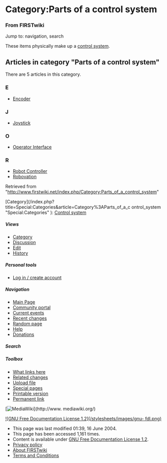 # Category:Parts of a control system

### From FIRSTwiki

Jump to: navigation, search

These items physically make up a [control system](/index.php/Control_system
"Control system" ).

  

## Articles in category "Parts of a control system"

There are 5 articles in this category.

### E

  * [Encoder](/index.php/Encoder "Encoder" )

### J

  * [Joystick](/index.php/Joystick "Joystick" )

### O

  * [Operator Interface](/index.php/Operator_Interface "Operator Interface" )

### R

  * [Robot Controller](/index.php/Robot_Controller "Robot Controller" )
  * [Robovation](/index.php/Robovation "Robovation" )

Retrieved from
"<http://www.firstwiki.net/index.php/Category:Parts_of_a_control_system>"

[Category](/index.php?title=Special:Categories&article=Category%3AParts_of_a_c
ontrol_system "Special:Categories" ): [Control
system](/index.php/Category:Control_system "Category:Control system" )

##### Views

  * [Category](/index.php/Category:Parts_of_a_control_system)
  * [Discussion](/index.php?title=Category_talk:Parts_of_a_control_system&action=edit)
  * [Edit](/index.php?title=Category:Parts_of_a_control_system&action=edit)
  * [History](/index.php?title=Category:Parts_of_a_control_system&action=history)

##### Personal tools

  * [Log in / create account](/index.php?title=Special:Userlogin&returnto=Category:Parts_of_a_control_system)

[](/index.php/Main_Page "Main Page" )

##### Navigation

  * [Main Page](/index.php/Main_Page)
  * [Community portal](/index.php/FIRSTwiki:Community_portal)
  * [Current events](/index.php/Current_events)
  * [Recent changes](/index.php/Special:Recentchanges)
  * [Random page](/index.php/Special:Random)
  * [Help](/index.php/FIRSTwiki:Help)
  * [Donations](/index.php/FIRSTwiki:Site_support)

##### Search



##### Toolbox

  * [What links here](/index.php/Special:Whatlinkshere/Category:Parts_of_a_control_system)
  * [Related changes](/index.php/Special:Recentchangeslinked/Category:Parts_of_a_control_system)
  * [Upload file](/index.php/Special:Upload)
  * [Special pages](/index.php/Special:Specialpages)
  * [Printable version](/index.php?title=Category:Parts_of_a_control_system&printable=yes)
  * [Permanent link](/index.php?title=Category:Parts_of_a_control_system&oldid=39499)

[![MediaWiki](/skins/common/images/poweredby_mediawiki_88x31.png)](http://www.
mediawiki.org/)

[![GNU Free Documentation License 1.2](/stylesheets/images/gnu-
fdl.png)](http://www.gnu.org/copyleft/fdl.html)

  * This page was last modified 01:39, 16 June 2004.
  * This page has been accessed 1,161 times.
  * Content is available under [GNU Free Documentation License 1.2](http://www.gnu.org/copyleft/fdl.html "http://www.gnu.org/copyleft/fdl.html" ).
  * [Privacy policy](/index.php/FIRSTwiki:Privacy_policy "FIRSTwiki:Privacy policy" )
  * [About FIRSTwiki](/index.php/FIRSTwiki:About "FIRSTwiki:About" )
  * [Terms and Conditions](/index.php/FIRSTwiki:Terms_and_conditions "FIRSTwiki:Terms and conditions" )

